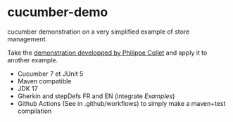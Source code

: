 # cucumber-demo
cucumber demonstration on a very simplified example of store management.

Take the [demonstration developped by Philippe Collet](https://github.com/collet/cucumber-demo) and apply it to another example.

- Cucumber 7 et JUnit 5
- Maven compatible
- JDK 17
- Gherkin and stepDefs FR and EN (integrate _Examples_)
- Github Actions (See in .github/workflows) to simply make a maven+test compilation
